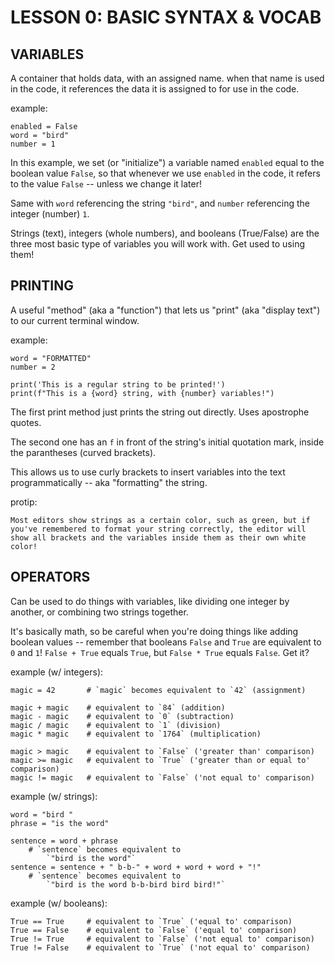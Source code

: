 # LESSON 0: BASIC SYNTAX & VOCAB

## VARIABLES

A container that holds data, with an assigned name. when that name is used in the code, it references the data it is assigned to for use in the code.

example:
```
enabled = False
word = "bird"
number = 1
```

In this example, we set (or "initialize") a variable named `enabled` equal to the boolean value `False`, so that whenever we use `enabled` in the code, it refers to the value `False` -- unless we change it later!

Same with `word` referencing the string `"bird"`, and `number` referencing the integer (number) `1`.

Strings (text), integers (whole numbers), and booleans (True/False) are the three most basic type of variables you will work with. Get used to using them!


## PRINTING

A useful "method" (aka a "function") that lets us "print" (aka "display text") to our current terminal window.

example:
```
word = "FORMATTED"
number = 2

print('This is a regular string to be printed!')
print(f"This is a {word} string, with {number} variables!")
```

The first print method just prints the string out directly. Uses apostrophe quotes.

The second one has an `f` in front of the string's initial quotation mark, inside the parantheses (curved brackets).

This allows us to use curly brackets to insert variables into the text programmatically -- aka "formatting" the string.

protip:
```
Most editors show strings as a certain color, such as green, but if you've remembered to format your string correctly, the editor will show all brackets and the variables inside them as their own white color!
```

## OPERATORS

Can be used to do things with variables, like dividing one integer by another, or combining two strings together.

It's basically math, so be careful when you're doing things like adding boolean values -- remember that booleans `False` and `True` are equivalent to `0` and `1`! `False + True` equals `True`, but `False * True` equals `False`. Get it?

example (w/ integers):
```
magic = 42       # `magic` becomes equivalent to `42` (assignment)

magic + magic    # equivalent to `84` (addition)
magic - magic    # equivalent to `0` (subtraction)
magic / magic    # equivalent to `1` (division)
magic * magic    # equivalent to `1764` (multiplication)

magic > magic    # equivalent to `False` ('greater than' comparison)
magic >= magic   # equivalent to `True` ('greater than or equal to' comparison)
magic != magic   # equivalent to `False` ('not equal to' comparison)
```

example (w/ strings):
```
word = "bird "
phrase = "is the word"

sentence = word + phrase    
	# `sentence` becomes equivalent to 
		`"bird is the word"`
sentence = sentence + " b-b-" + word + word + word + "!" 
	# `sentence` becomes equivalent to 
		`"bird is the word b-b-bird bird bird!"`
```

example (w/ booleans):
```
True == True     # equivalent to `True` ('equal to' comparison)
True == False    # equivalent to `False` ('equal to' comparison)
True != True     # equivalent to `False` ('not equal to' comparison)
True != False    # equivalent to `True` ('not equal to' comparison)
```